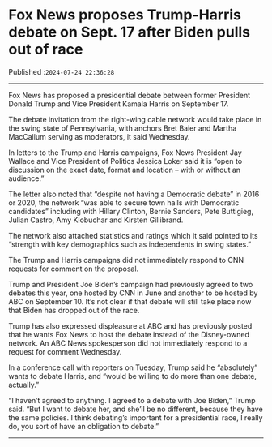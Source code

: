 # Fox News proposes Trump-Harris debate on Sept. 17 after Biden pulls out of race

Published :`2024-07-24 22:36:28`

---

Fox News has proposed a presidential debate between former President Donald Trump and Vice President Kamala Harris on September 17.

The debate invitation from the right-wing cable network would take place in the swing state of Pennsylvania, with anchors Bret Baier and Martha MacCallum serving as moderators, it said Wednesday.

In letters to the Trump and Harris campaigns, Fox News President Jay Wallace and Vice President of Politics Jessica Loker said it is “open to discussion on the exact date, format and location – with or without an audience.”

The letter also noted that “despite not having a Democratic debate” in 2016 or 2020, the network “was able to secure town halls with Democratic candidates” including with Hillary Clinton, Bernie Sanders, Pete Buttigieg, Julian Castro, Amy Klobuchar and Kirsten Gillibrand.

The network also attached statistics and ratings which it said pointed to its “strength with key demographics such as independents in swing states.”

The Trump and Harris campaigns did not immediately respond to CNN requests for comment on the proposal.

Trump and President Joe Biden’s campaign had previously agreed to two debates this year, one hosted by CNN in June and another to be hosted by ABC on September 10. It’s not clear if that debate will still take place now that Biden has dropped out of the race.

Trump has also expressed displeasure at ABC and has previously posted that he wants Fox News to host the debate instead of the Disney-owned network. An ABC News spokesperson did not immediately respond to a request for comment Wednesday.

In a conference call with reporters on Tuesday, Trump said he “absolutely” wants to debate Harris, and “would be willing to do more than one debate, actually.”

“I haven’t agreed to anything. I agreed to a debate with Joe Biden,” Trump said. “But I want to debate her, and she’ll be no different, because they have the same policies. I think debating’s important for a presidential race, I really do, you sort of have an obligation to debate.”

---

